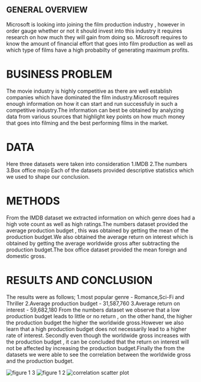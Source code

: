 ## GENERAL OVERVIEW
Microsoft is looking into joining the film production industry , however in order gauge whether or not it should invest into this industry it requires research on how much they will gain from doing so. Microsoft requires to know the amount of financial effort that  goes into film production as well as which type of films have a high probabilty of generating maximum profits.

# BUSINESS PROBLEM
The movie industry is highly competitive as there are well establish companies which have dominated the film industry.Microsoft requires enough information on how it can start and run successfuly in such a competitive industry.The information can best be obtained by analyzing data from various sources that highlight key points on how much money that goes into filming and the best performing films in the market.
# DATA 
Here three datasets were taken into consideration
1.IMDB
2.The numbers
3.Box office mojo
Each of the datasets provided descriptive statistics which we used to shape our conclusion.
# METHODS 
From the IMDB dataset we extracted information on which genre does had a high vote count as well as high ratings.The numbers dataset provided the average production budget , this was obtained by getting the mean of the production budget.We also obtained the average return on interest which is obtained by getting the average worldwide gross after subtracting the production budget.The box office dataset provided the mean foreign and domestic gross.

 # RESULTS AND CONCLUSION
 The results were as follows; 1.most popular genre - Romance,Sci-Fi and Thriller
                              2.Average production budget - 31,587,760
                              3.Average return on interest - 59,682,180
From the numbers dataset we observe that a low production budget leads to little or no return , on the other hand, the higher the production budget the higher the worldwide gross.However we also learn that a high production budget does not necessarily lead to a higher rate of interest. Secondly even though the worldwide gross increases with the production budget , it can be concluded that the return on interest will not be affected by increasing the production budget.Finally the from the datasets we were able to see the correlation between the worldwide gross and the production budget.

![figure 1 3](https://user-images.githubusercontent.com/110601097/187040295-6a5d95ae-f01f-487c-8446-7bd1d72afa74.png)
![figure 1 2](https://user-images.githubusercontent.com/110601097/187040306-8b694cf2-0b47-4bc8-ae79-f4c49a0b3aa1.png)
![correlation scatter plot](https://user-images.githubusercontent.com/110601097/187040337-9b27a785-4167-4e32-8256-107568bf5e33.png)
